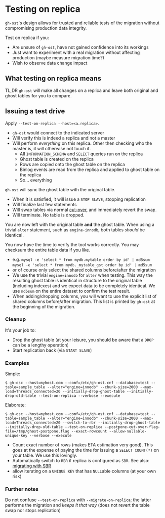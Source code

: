 # Testing on replica

`gh-ost`'s design allows for trusted and reliable tests of the migration without compromising production data integrity.

Test on replica if you:
- Are unsure of `gh-ost`, have not gained confidence into its workings
- Just want to experiment with a real migration without affecting production (maybe measure migration time?)
- Wish to observe data change impact

## What testing on replica means

TL;DR `gh-ost` will make all changes on a replica and leave both original and ghost tables for you to compare.

## Issuing a test drive

Apply `--test-on-replica --host=<a.replica>`.
- `gh-ost` would connect to the indicated server
- Will verify this is indeed a replica and not a master
- Will perform _everything_ on this replica. Other then checking who the master is, it will otherwise not touch it.
  - All `INFORMATION_SCHEMA` and `SELECT` queries run on the replica
  - Ghost table is created on the replica
  - Rows are copied onto the ghost table on the replica
  - Binlog events are read from the replica and applied to ghost table on the replica
  - So... everything

`gh-ost` will sync the ghost table with the original table.
- When it is satisfied, it will issue a `STOP SLAVE`, stopping replication
- Will finalize last few statements
- Will swap tables via normal [cut-over](cut-over.md), and immediately revert the swap.
- Will terminate. No table is dropped.

You are now left with the original table **and** the ghost table. When using a trivial `alter` statement, such as `engine-innodb`, both tables _should_ be identical.

You now have the time to verify the tool works correctly. You may checksum the entire table data if you like.
- e.g.
  `mysql -e 'select * from mydb.mytable order by id' | md5sum`
  `mysql -e 'select * from mydb._mytable_gst order by id' | md5sum`
- or of course only select the shared columns before/after the migration
- We use the trivial `engine=innodb` for `alter` when testing. This way the resulting ghost table is identical in structure to the original table (including indexes) and we expect data to be completely identical. We use `md5sum` on the entire dataset to confirm the test result.
- When adding/dropping columns, you will want to use the explicit list of shared columns before/after migration. This list is printed by `gh-ost` at the beginning of the migration.

### Cleanup

It's your job to:
- Drop the ghost table (at your leisure, you should be aware that a `DROP` can be a lengthy operation)
- Start replication back (via `START SLAVE`)

### Examples

Simple:
```shell
$ gh-osc --host=myhost.com --conf=/etc/gh-ost.cnf --database=test --table=sample_table --alter="engine=innodb" --chunk-size=2000 --max-load=Threads_connected=20 --initially-drop-ghost-table --initially-drop-old-table --test-on-replica --verbose --execute
```

Elaborate:
```shell
$ gh-osc --host=myhost.com --conf=/etc/gh-ost.cnf --database=test --table=sample_table --alter="engine=innodb" --chunk-size=2000 --max-load=Threads_connected=20 --switch-to-rbr --initially-drop-ghost-table --initially-drop-old-table --test-on-replica --postpone-cut-over-flag-file=/tmp/ghost-postpone.flag --exact-rowcount --allow-nullable-unique-key --verbose --execute
```
- Count exact number of rows (makes ETA estimation very good). This goes at the expense of paying the time for issuing a `SELECT COUNT(*)` on your table. We use this lovingly.
- Automatically switch to `RBR` if replica is configured as `SBR`. See also: [migrating with SBR](migrating-with-sbr.md)
- allow iterating on a `UNIQUE KEY` that has `NULL`able columns (at your own risk)

### Further notes

Do not confuse `--test-on-replica` with `--migrate-on-replica`; the latter performs the migration and _keeps it that way_ (does not revert the table swap nor stops replication)
